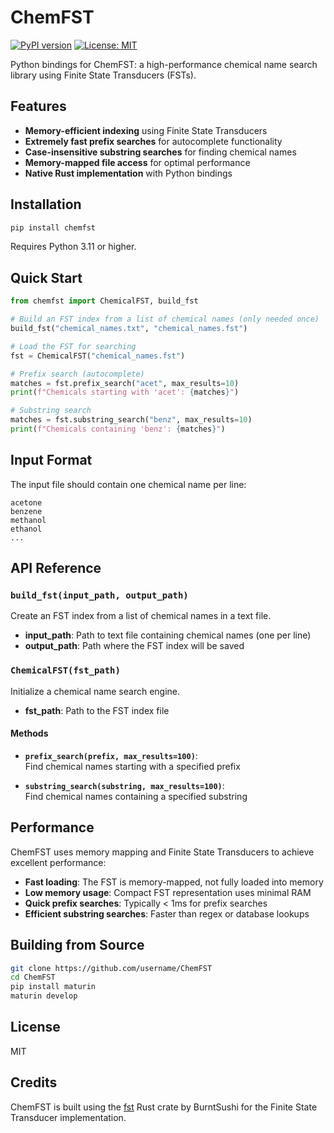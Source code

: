 # ChemFST

[![PyPI version](https://badge.fury.io/py/chemfst.svg)](https://badge.fury.io/py/chemfst)
[![License: MIT](https://img.shields.io/badge/License-MIT-yellow.svg)](https://opensource.org/licenses/MIT)

Python bindings for ChemFST: a high-performance chemical name search library using Finite State Transducers (FSTs).

## Features

- **Memory-efficient indexing** using Finite State Transducers
- **Extremely fast prefix searches** for autocomplete functionality
- **Case-insensitive substring searches** for finding chemical names
- **Memory-mapped file access** for optimal performance
- **Native Rust implementation** with Python bindings

## Installation

```bash
pip install chemfst
```

Requires Python 3.11 or higher.

## Quick Start

```python
from chemfst import ChemicalFST, build_fst

# Build an FST index from a list of chemical names (only needed once)
build_fst("chemical_names.txt", "chemical_names.fst")

# Load the FST for searching
fst = ChemicalFST("chemical_names.fst")

# Prefix search (autocomplete)
matches = fst.prefix_search("acet", max_results=10)
print(f"Chemicals starting with 'acet': {matches}")

# Substring search
matches = fst.substring_search("benz", max_results=10)
print(f"Chemicals containing 'benz': {matches}")
```

## Input Format

The input file should contain one chemical name per line:

```
acetone
benzene
methanol
ethanol
...
```

## API Reference

### `build_fst(input_path, output_path)`

Create an FST index from a list of chemical names in a text file.

- **input_path**: Path to text file containing chemical names (one per line)
- **output_path**: Path where the FST index will be saved

### `ChemicalFST(fst_path)`

Initialize a chemical name search engine.

- **fst_path**: Path to the FST index file

#### Methods

- **`prefix_search(prefix, max_results=100)`**:  
  Find chemical names starting with a specified prefix
  
- **`substring_search(substring, max_results=100)`**:  
  Find chemical names containing a specified substring

## Performance

ChemFST uses memory mapping and Finite State Transducers to achieve excellent performance:

- **Fast loading**: The FST is memory-mapped, not fully loaded into memory
- **Low memory usage**: Compact FST representation uses minimal RAM
- **Quick prefix searches**: Typically < 1ms for prefix searches
- **Efficient substring searches**: Faster than regex or database lookups

## Building from Source

```bash
git clone https://github.com/username/ChemFST
cd ChemFST
pip install maturin
maturin develop
```

## License

MIT

## Credits

ChemFST is built using the [fst](https://github.com/BurntSushi/fst) Rust crate by BurntSushi for the Finite State Transducer implementation.